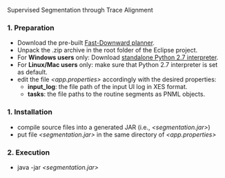 Supervised Segmentation through Trace Alignment

### 1. **Preparation**
- Download the pre-built [Fast-Downward planner](https://drive.google.com/file/d/0B0FHkIijDk2heXd1X2FaUmktRDQ/view).
- Unpack the .zip archive in the root folder of the Eclipse project. 
- For **Windows users** only: Download [standalone Python 2.7 interpreter](https://drive.google.com/file/d/0B0FHkIijDk2haVRxVE9ibzJXN00/view).
- For **Linux/Mac users** only: make sure that Python 2.7 interpreter is set as default.
- edit the file *<app.properties>* accordingly with the desired properties:
  - **input_log**: the file path of the input UI log in XES format.
  - **tasks**: the file paths to the routine segments as PNML objects.

### 1. **Installation**
- compile source files into a generated JAR (i.e., *<segmentation.jar>*)
- put file *<segmentation.jar>* in the same directory of *<app.properties>*

### 2. **Execution**
- java -jar *<segmentation.jar>*
